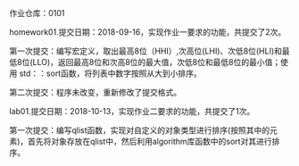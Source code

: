 作业仓库：0101

homework01.提交日期：2018-09-16，实现作业一要求的功能，共提交了2次。

第一次提交：编写宏定义，取出最高8位（HHI）,次高位(LHI)、次低8位(HLI)和最低8位(LLO)，返回最高8位和次高8位的最大值，次低8位和最低8位的最小值；使用 std：：sort函数，将列表中数字按照从大到小排序。

第二次提交：程序未改变，重新修改了提交格式。

lab01.提交日期：2018-10-13，实现作业二要求的功能，共提交了1次。

第一次提交：编写qlist函数，实现对自定义的对象类型进行排序(按照其中的元素)，首先将对象存放在qlist中，然后利用algorithm库函数中的sort对其进行排序。
